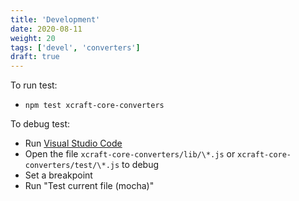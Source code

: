```yaml
---
title: 'Development'
date: 2020-08-11
weight: 20
tags: ['devel', 'converters']
draft: true
---
```


To run test:

- `npm test xcraft-core-converters`

To debug test:

- Run [Visual Studio Code][1]
- Open the file `xcraft-core-converters/lib/\*.js` or
  `xcraft-core-converters/test/\*.js` to debug
- Set a breakpoint
- Run "Test current file (mocha)"

[1]: https://code.visualstudio.com/

